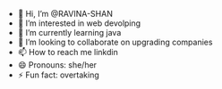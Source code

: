 - 👋 Hi, I’m @RAVINA-SHAN
- 👀 I’m interested in web devolping
- 🌱 I’m currently learning java 
- 💞️ I’m looking to collaborate on upgrading companies
- 📫 How to reach me linkdin
- 😄 Pronouns: she/her
- ⚡ Fun fact: overtaking


<!---
RAVINA-SHAN/RAVINA-SHAN is a ✨ special ✨ repository because its `README.md` (this file) appears on your GitHub profile.
You can click the Preview link to take a look at your changes.
--->
